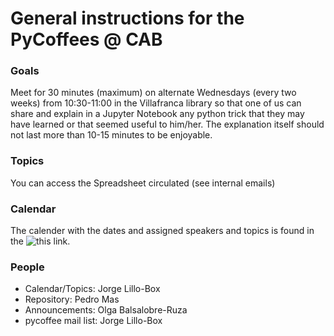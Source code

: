 # General instructions for the PyCoffees @ CAB

### Goals 
Meet for 30 minutes (maximum) on alternate Wednesdays (every two weeks) from 10:30-11:00 in the Villafranca library so that one of us can share and explain in a Jupyter Notebook any python trick that they may have learned or that seemed useful to him/her. The explanation itself should not last more than 10-15 minutes to be enjoyable.

### Topics
You can access the Spreadsheet circulated (see internal emails)

### Calendar
The calender with the dates and assigned speakers and topics is found in the ![this link](https://github.com/PyCoffees/calendar). 

### People
- Calendar/Topics: Jorge Lillo-Box
- Repository: Pedro Mas
- Announcements: Olga Balsalobre-Ruza
- pycoffee mail list: Jorge Lillo-Box

